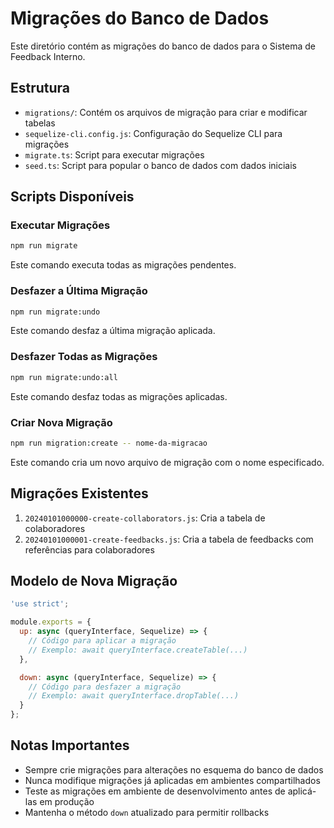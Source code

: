 # Migrações do Banco de Dados

Este diretório contém as migrações do banco de dados para o Sistema de Feedback Interno.

## Estrutura

- `migrations/`: Contém os arquivos de migração para criar e modificar tabelas
- `sequelize-cli.config.js`: Configuração do Sequelize CLI para migrações
- `migrate.ts`: Script para executar migrações
- `seed.ts`: Script para popular o banco de dados com dados iniciais

## Scripts Disponíveis

### Executar Migrações

```bash
npm run migrate
```

Este comando executa todas as migrações pendentes.

### Desfazer a Última Migração

```bash
npm run migrate:undo
```

Este comando desfaz a última migração aplicada.

### Desfazer Todas as Migrações

```bash
npm run migrate:undo:all
```

Este comando desfaz todas as migrações aplicadas.

### Criar Nova Migração

```bash
npm run migration:create -- nome-da-migracao
```

Este comando cria um novo arquivo de migração com o nome especificado.

## Migrações Existentes

1. `20240101000000-create-collaborators.js`: Cria a tabela de colaboradores
2. `20240101000001-create-feedbacks.js`: Cria a tabela de feedbacks com referências para colaboradores

## Modelo de Nova Migração

```javascript
'use strict';

module.exports = {
  up: async (queryInterface, Sequelize) => {
    // Código para aplicar a migração
    // Exemplo: await queryInterface.createTable(...)
  },

  down: async (queryInterface, Sequelize) => {
    // Código para desfazer a migração
    // Exemplo: await queryInterface.dropTable(...)
  }
};
```

## Notas Importantes

- Sempre crie migrações para alterações no esquema do banco de dados
- Nunca modifique migrações já aplicadas em ambientes compartilhados
- Teste as migrações em ambiente de desenvolvimento antes de aplicá-las em produção
- Mantenha o método `down` atualizado para permitir rollbacks